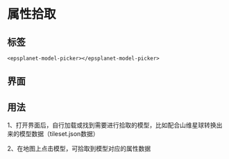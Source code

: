 #  属性拾取

<div data-sunwayTheme='light'>
  <EpsplanetEarth :showDefaultBasemap="true" @onReady="ready">
  <EpsplanetButton container="#earthContainer" icon="icon-tool_kjcx" type="panel" :position="position" :panel="panel" title='属性拾取'>
      <EpsplanetPick/>
    </EpsplanetButton>
  </EpsplanetEarth>
</div>

<script setup lang='ts'>
import {ref} from 'vue';
const position = ref({
  left: 10,
  top: 10
});
const panel = ref({
  position: {
    left: 10,
    top: 10
  }
});

const ready = (earth:any)=>{
  earth.sceneTree.root.children.push(
    {
    ref: 'tileset',
    czmObject: {
      xbsjType: 'Imagery',
      name: '贺兰山东麓',
      rectangle: [
        1.8549608612104038, 0.6759967905155257, 1.8554696069610521,
        0.6763643920091744
      ],
      xbsjImageryProvider: {
        ArcGisMapServerImageryProvider: {
          url: 'http://120.48.115.17:6080/arcgis/rest/services/Map/MapServer'
        },
        type: 'ArcGisMapServerImageryProvider'
      }
    }
  },
  {
    czmObject: {
      "xbsjType": "Tileset",
      "xbsjGuid": "d3266895-4795-41a1-92f3-46be5edc6532",
      "name": "大雁塔",
      "url": "/EPSGIS-DEV-PORTAL/dayanta/tileset.json",
    //   "xbsjPosition": [
    //     1.9017002809975097,
    //     0.5972446887154512,
    //     3.0624089850964736e-9
    //   ],
    }
  }
  )
  earth.sceneTree.$refs.tileset.czmObject.flyTo()
}
</script>

## 标签

```vue
<epsplanet-model-picker></epsplanet-model-picker>
```

## 界面

<!-- ![模型拾取](../../assets/modelPicker.png) -->

## 用法

1、打开界面后，自行加载或找到需要进行拾取的模型，比如配合山维星球转换出来的模型数据（tileset.json数据）

2、在地图上点击模型，可拾取到模型对应的属性数据

